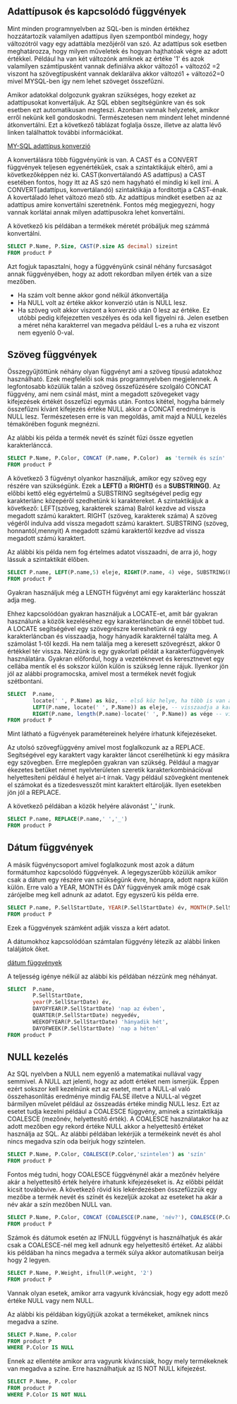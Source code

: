 ## Adattípusok és kapcsolódó függvények

Mint minden programnyelvben az SQL-ben is minden értékhez hozzátartozik valamilyen adattípus ilyen szempontból mindegy, hogy változótról vagy egy adattábla mezőjéről van szó. 
Az adattípus sok esetben meghatározza, hogy milyen műveletek és hogyan hajthatóak végre az adott értékkel. Például ha van két változónk amiknek az értéke '1' és azok valamilyen számtípusként
vannak definiálva akkor változó1 + változó2 =2 viszont ha szövegtípusként vannak deklarálva akkor változó1 + változó2=0 mivel MYSQL-ben így nem lehet szöveget összefűzni.

Amikor adatokkal dolgozunk gyakran szükséges, hogy ezeket az adattípusokat konvertáljuk. Az SQL ebben segítségünkre van és sok esetben ezt automatikusan megteszi. Azonban vannak helyzetek, amikor erről nekünk kell gondoskodni.
Természetesen nem mindent lehet mindenné átkonvertálni. Ezt a következő táblázat foglalja össze, illetve az alatta lévő linken találhattok további információkat.

[MY-SQL adattípus konverzió](https://dev.mysql.com/doc/refman/8.0/en/cast-functions.html)

A konvertálásra több függvényünk is van. A CAST és a CONVERT függvények teljesen egyenértékűek, csak a szintaktikájuk eltérő, ami a következőképpen néz ki.
CAST(konvertálandó AS adattípus) a CAST esetében fontos, hogy itt  az AS szó nem hagyható el mindig ki kell írni. A CONVERT(adattípus, konvertálandó) szintaktikája a fordítottja a CAST-énak.
A kovertáladó lehet változó mező stb. Az adattípus mindkét esetben az az adattípus amire konvertálni szeretnénk.
Fontos még megjegyezni, hogy vannak korlátai annak milyen adattípusokra lehet konvertálni. 

A következő kis példában a termékek méretét próbáljuk meg számmá konvertálni.
```sql
SELECT P.Name, P.Size, CAST(P.size AS decimal) sizeint
FROM product P
```
Azt fogjuk tapasztalni, hogy a függvényünk csinál néhány furcsaságot annak függvényében, hogy az adott rekordban milyen érték van a size mezőben.
- Ha szám volt benne akkor gond nélkül átkonvertálja
- Ha NULL volt az értéke akkor konverzió után is NULL lesz.
- Ha szöveg volt akkor viszont a konverzió után 0 lesz az értéke. Ez utóbbi pedig kifejezetten veszélyes és oda kell figyelni rá.
Jelen esetben a méret néha karakterrel van megadva például L-es a ruha ez viszont nem egyenló 0-val. 


## Szöveg függvények

Összegyűjtöttünk néhány olyan függvényt ami a szöveg típusú adatokhoz használható. Ezek megfelelői sok más programnyelvben megjelennek.
A legfontosabb közülük talán a szöveg összefűzésére szolgáló CONCAT függvény, ami nem csinál mást, mint a megadott szövegeket vagy kifejezések értékét összefűzi egymás után.
Fontos kitétel, hogyha bármely összefűzni kívánt kifejezés értéke NULL akkor a CONCAT eredménye is NULL lesz. Természetesen erre is van megoldás, amit majd a NULL kezelés témakörében fogunk megnézni.

Az alábbi kis példa a termék nevét és színét fűzi össze egyetlen karakterlánccá.
```sql
SELECT P.Name, P.Color, CONCAT (P.name, P.Color)  as 'termék és szín'
FROM product P
```	

A következő 3 fügvényt olyankor használjuk, amikor egy szöveg egy részére van szükségünk. Ezek a **LEFT()** a **RIGHT()** és a **SUBSTRING()**.
Az előbbi kettő elég egyértelmű a SUBSTRING segítségével pedig egy karakterlánc közepéről szedhetünk ki karaktereket. 
A szintaktikájuk a következő:
	LEFT(szöveg, karakterek száma) Balról kezdve ad vissza megadott számú karaktert.
	RIGHT (szöveg, karakterek száma) A szöveg végéről indulva add vissza megadott számú karaktert.
	SUBSTRING (szöveg, honnantól,mennyit) A megadott számú karaktertől kezdve ad vissza megadott számú karaktert.

Az alábbi kis példa nem fog értelmes adatot visszaadni, de arra jó, hogy lássuk a szintaktikát élőben.
```sql
SELECT P.name, LEFT(P.name,5) eleje, RIGHT(P.name, 4) vége, SUBSTRING(P.name,3,3) közepe
FROM product P
```

Gyakran használjuk még a LENGTH fügvényt ami egy karakterlánc hosszát adja meg.

Ehhez kapcsolódóan gyakran használjuk a LOCATE-et, amit bár gyakran használunk a közök kezeléséhez egy karakterláncban de ennél többet tud.
A LOCATE segítségével egy szövegrészre kereshetünk rá egy karakterláncban és visszaadja, hogy hányadik karakternél találta meg. A számolást 1-től kezdi. Ha nem találja meg
a keresett szövegrészt, akkor 0 értékkel tér vissza.
Nézzünk is egy gyakorlati példát a karakterfüggvények használatára. Gyakran előfordul, hogy a vezetéknevet és keresztnevet egy cellába mentik el és sokszor külön külön is szükség lenne rájuk.
Ilyenkor jön jól az alábbi programocska, amivel most a termékek nevét fogjuk szétbontani.
```sql
SELECT 	P.name, 
		locate(' ', P.Name) as köz, -- első köz helye, ha több is van akkor az első helyét adja vissza
		LEFT(P.name, locate(' ', P.Name)) as eleje, -- visszaadja a karakterlánc elejét a közig
		RIGHT(P.name, length(P.name)-locate(' ', P.Name)) as vége -- visszaadja a karakterlánc végét a köztől
FROM product P
```
Mint látható a fügvények paramétereinek helyére írhatunk kifejezéseket. 

Az utolsó szövegfüggvény amivel most foglalkozunk az a REPLACE. Segítségével egy karaktert vagy karakter láncot cserélhetünk ki egy másikra egy szövegben.
Erre meglepően gyakran van szükség. Például a magyar ékezetes betűket német nyelvterületen szeretik karakterkombinációval helyettesíteni például é helyet ai-t írnak.
Vagy például szövegként mentenek el számokat és a tizedesvesszőt mint karaktert eltárolják. Ilyen esetekben jön jól a REPLACE.

A következő példában a közök helyére alávonást '_' írunk. 
```sql
SELECT P.name, REPLACE(P.name,' ','_')
FROM product P
```
## Dátum függvények

A másik fügvénycsoport amivel foglalkozunk most azok a dátum formátumhoz kapcsolódó függvények. A legegyszerűbb közülük amikor csak a dátum egy részére van szükségünk évre, hónapra, adott napra külön külön.
Erre való a YEAR, MONTH és DAY függvények amik mögé csak zárójelbe meg kell adnunk az adatot.
Egy egyszerű kis példa erre.
```sql
SELECT P.name, P.SellStartDate, YEAR(P.SellStartDate) év, MONTH(P.SellStartDate) hónap, DAY(P.SellStartDate) nap
FROM product P
```
Ezek a függvények számként adják vissza a kért adatot.

A dátumokhoz kapcsolódóan számtalan függvény létezik az alábbi linken találjátok őket.

[dátum függvények](https://dev.mysql.com/doc/refman/8.0/en/date-and-time-functions.html)

A teljesség igénye nélkül az alábbi kis példában nézzünk meg néhányat.

```sql
SELECT 	P.name, 
		P.SellStartDate,
		year(P.SellStartDate) év,
		DAYOFYEAR(P.SellStartDate) 'nap az évben',
		QUARTER(P.SellStartDate) negyedév,
		WEEKOFYEAR(P.SellStartDate) 'hányadik hét',
		DAYOFWEEK(P.SellStartDate) 'nap a héten'
FROM product P
```

## NULL kezelés

Az SQL nyelvben a NULL nem egyenlő a matematikai nullával vagy semmivel. A NULL azt jelenti, hogy az adott értéket nem ismerjük. Éppen ezért sokszor kell kezelnünk
ezt az esetet, mert a NULL-al való összehasonlítás eredménye mindig FALSE illetve a NULL-al végzet bármilyen művelet például az összeadás értéke mindig NULL lesz.
Ezt az esetet tudja kezelni például a COALESCE függvény, aminek a szintaktikája COALESCE (mezőnév, helyettesítő érték). 
A COALESCE használatakor ha az adott mezőben egy rekord értéke NULL akkor a helyettesítő értéket használja az SQL.
Az alábbi példában lekérjük a termékeink nevét és ahol nincs megadva szín oda beírjuk hogy színtelen.
```sql
SELECT P.Name, P.Color, COALESCE(P.Color,'szintelen') as 'szín'
FROM product P
```	
Fontos még tudni, hogy COALESCE függvénynél akár a mezőnév helyére akár a helyettesítő érték helyére írhatunk kifejezéseket is. Az előbbi példát kicsit továbbvive.
A következő rövid kis lekérdezésben összefűzzük egy mezőbe a termék nevét és színét és kezeljük azokat az eseteket ha akár a név akár a szín mezőben NULL van.
```sql
SELECT P.Name, P.Color, CONCAT (COALESCE(P.name, 'név?'), COALESCE(P.Color, 'szín?'))  as 'termék és szín'
FROM product P
```	

Számok és dátumok esetén az IFNULL függvényt is használhatjuk és akár csak a COALESCE-nél meg kell adnunk egy helyettesítő értéket.
Az alábbi kis példában ha nincs megadva a termék súlya akkor automatikusan beírja hogy 2 legyen.
```sql
SELECT P.Name, P.Weight, ifnull(P.weight, '2')
FROM product P
```	
Vannak olyan esetek, amikor arra vagyunk kíváncsiak, hogy egy adott mező értéke NULL vagy nem NULL.

Az alábbi kis példában kigyűjtjük azokat a termékeket, amiknek nincs megadva a színe.
```sql
SELECT P.Name, P.color
FROM product P
WHERE P.Color IS NULL
```
Ennek az ellentéte amikor arra vagyunk kíváncsiak, hogy mely termékeknek van megadva a színe. Erre használhatjuk az IS NOT NULL kifejezést.
```sql
SELECT P.Name, P.color
FROM product P
WHERE P.Color IS NOT NULL
```